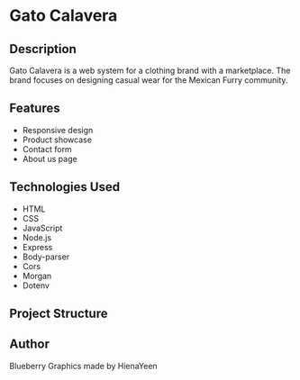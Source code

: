 # Gato Calavera

## Description

Gato Calavera is a web system for a clothing brand with a marketplace. The brand focuses on designing casual wear for the Mexican Furry community.

## Features

- Responsive design
- Product showcase
- Contact form
- About us page

## Technologies Used

- HTML
- CSS
- JavaScript
- Node.js
- Express
- Body-parser
- Cors
- Morgan
- Dotenv

## Project Structure

## Author

Blueberry
Graphics made by HienaYeen
